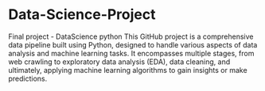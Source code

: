 # Data-Science-Project
Final project - DataScience python
This GitHub project is a comprehensive data pipeline built using Python, designed to handle various aspects of data analysis and machine learning tasks. It encompasses multiple stages, from web crawling to exploratory data analysis (EDA), data cleaning, and ultimately, applying machine learning algorithms to gain insights or make predictions.
